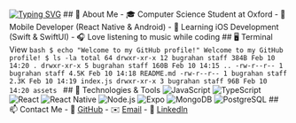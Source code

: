 [![Typing SVG](https://readme-typing-svg.demolab.com?font=Fira+Code&weight=600&size=35&duration=2000&pause=1000&color=1E88E5&multiline=true&width=435&height=100&lines=%24whoami;Bu%C4%9Fra+Han)](https://git.io/typing-svg) ## 🚀 About Me - 🎓 Computer Science Student at Oxford - 📱 Mobile Developer (React Native & Android) - 🍏 Learning iOS Development (Swift & SwiftUI) - 🎧 Love listening to music while coding ## 🖥️ Terminal View ```bash $ echo "Welcome to my GitHub profile!" Welcome to my GitHub profile! $ ls -la total 64 drwxr-xr-x 12 bugrahan staff 384B Feb 10 14:20 . drwxr-xr-x 5 bugrahan staff 160B Feb 10 14:15 .. -rw-r--r-- 1 bugrahan staff 4.5K Feb 10 14:18 README.md -rw-r--r-- 1 bugrahan staff 2.3K Feb 10 14:19 index.js drwxr-xr-x 3 bugrahan staff 96B Feb 10 14:20 assets ``` ## 🔧 Technologies & Tools ![JavaScript](https://img.shields.io/badge/-JavaScript-F7DF1E?style=flat-square&logo=javascript) ![TypeScript](https://img.shields.io/badge/-TypeScript-007ACC?style=flat-square&logo=typescript) ![React](https://img.shields.io/badge/-React-61DAFB?style=flat-square&logo=react) ![React Native](https://img.shields.io/badge/-React%20Native-61DAFB?style=flat-square&logo=react) ![Node.js](https://img.shields.io/badge/-Node.js-339933?style=flat-square&logo=node.js) ![Expo](https://img.shields.io/badge/-Expo-000020?style=flat-square&logo=expo) ![MongoDB](https://img.shields.io/badge/-MongoDB-4DB33D?style=flat-square&logo=mongodb) ![PostgreSQL](https://img.shields.io/badge/-PostgreSQL-336791?style=flat-square&logo=postgresql) ## 📫 Contact Me - 🏡 [GitHub](https://github.com/hanbugra82) - ✉️ [Email](mailto:your-email@example.com) - 💼 [LinkedIn](https://www.linkedin.com/in/your-linkedin/)
